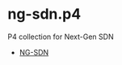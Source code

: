 # ng-sdn.p4
P4 collection for Next-Gen SDN

* [NG-SDN](http://opennetworking.staging.wpengine.com/reference-designs/ng-sdn/)
